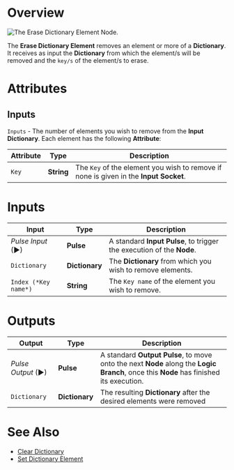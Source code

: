 # Overview

![The Erase Dictionary Element Node.](../../.gitbook/assets/erase-dictionary-value.PNG)

The **Erase Dictionary Element** removes an element or more of a **Dictionary**. It receives as input the **Dictionary** from which the element/s will be removed and the `key/s` of the element/s to erase.

# Attributes

## Inputs

`Inputs` - The number of elements you wish to remove from the **Input** **Dictionary**. Each element has the following **Attribute**:

|Attribute|Type|Description|
|---|---|---|
| `Key` | **String** | The `Key` of the element you wish to remove if none is given in the **Input** **Socket**.|

# Inputs

|Input|Type|Description|
|---|---|---|
|*Pulse Input* (►)|**Pulse**| A standard **Input Pulse**, to trigger the execution of the **Node**.|
| `Dictionary` | **Dictionary** | The **Dictionary** from which you wish to remove elements. |
| `Index (*Key name*)` | **String** | The `Key name` of the element you wish to remove. | 

# Outputs

|Output|Type|Description|
|---|---|---|
|*Pulse Output* (►)|**Pulse**|A standard **Output Pulse**, to move onto the next **Node** along the **Logic Branch**, once this **Node** has finished its execution.|
| `Dictionary` | **Dictionary** | The resulting **Dictionary** after the desired elements were removed | 

# See Also

* [Clear Dictionary](clear-dictionary.md)
* [Set Dictionary Element](set-dictionary-element.md) 



